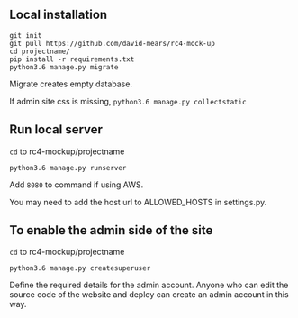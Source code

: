 ## Local installation

```
git init
git pull https://github.com/david-mears/rc4-mock-up
cd projectname/
pip install -r requirements.txt
python3.6 manage.py migrate
```

Migrate creates empty database.

If admin site css is missing, `python3.6 manage.py collectstatic`

## Run local server

`cd` to rc4-mockup/projectname
```
python3.6 manage.py runserver
```
Add `8080` to command if using AWS.

You may need to add the host url to ALLOWED_HOSTS in settings.py.

## To enable the admin side of the site

`cd` to rc4-mockup/projectname
```
python3.6 manage.py createsuperuser
```

Define the required details for the admin account. Anyone who can edit the source code of the website and deploy can create an admin account in this way.
